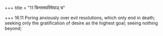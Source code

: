 +++
title = "11 चिन्तामपरिमेयाञ् च"

+++
16.11 Poring anxiously over evil resolutions, which only end in death;
seeking only the gratification of desire as the highest goal; seeing
nothing beyond;
